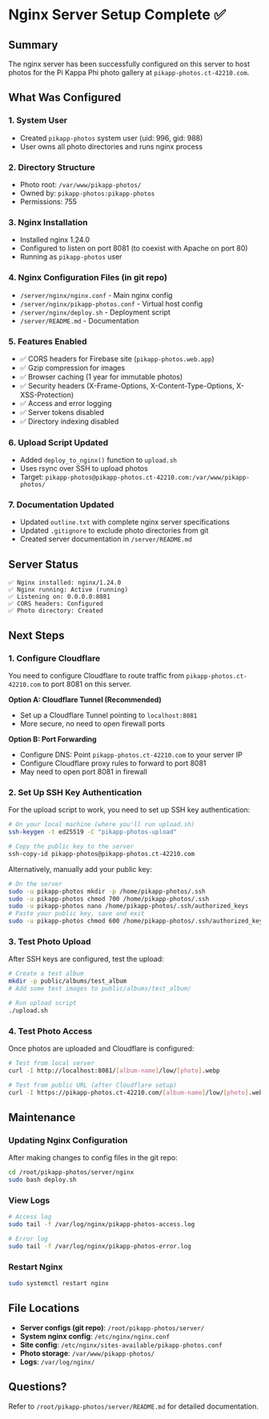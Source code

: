 # Nginx Server Setup Complete ✅

## Summary

The nginx server has been successfully configured on this server to host photos for the Pi Kappa Phi photo gallery at `pikapp-photos.ct-42210.com`.

## What Was Configured

### 1. System User
- Created `pikapp-photos` system user (uid: 996, gid: 988)
- User owns all photo directories and runs nginx process

### 2. Directory Structure
- Photo root: `/var/www/pikapp-photos/`
- Owned by: `pikapp-photos:pikapp-photos`
- Permissions: 755

### 3. Nginx Installation
- Installed nginx 1.24.0
- Configured to listen on port 8081 (to coexist with Apache on port 80)
- Running as `pikapp-photos` user

### 4. Nginx Configuration Files (in git repo)
- `/server/nginx/nginx.conf` - Main nginx config
- `/server/nginx/pikapp-photos.conf` - Virtual host config
- `/server/nginx/deploy.sh` - Deployment script
- `/server/README.md` - Documentation

### 5. Features Enabled
- ✅ CORS headers for Firebase site (`pikapp-photos.web.app`)
- ✅ Gzip compression for images
- ✅ Browser caching (1 year for immutable photos)
- ✅ Security headers (X-Frame-Options, X-Content-Type-Options, X-XSS-Protection)
- ✅ Access and error logging
- ✅ Server tokens disabled
- ✅ Directory indexing disabled

### 6. Upload Script Updated
- Added `deploy_to_nginx()` function to `upload.sh`
- Uses rsync over SSH to upload photos
- Target: `pikapp-photos@pikapp-photos.ct-42210.com:/var/www/pikapp-photos/`

### 7. Documentation Updated
- Updated `outline.txt` with complete nginx server specifications
- Updated `.gitignore` to exclude photo directories from git
- Created server documentation in `/server/README.md`

## Server Status

```
✅ Nginx installed: nginx/1.24.0
✅ Nginx running: Active (running)
✅ Listening on: 0.0.0.0:8081
✅ CORS headers: Configured
✅ Photo directory: Created
```

## Next Steps

### 1. Configure Cloudflare
You need to configure Cloudflare to route traffic from `pikapp-photos.ct-42210.com` to port 8081 on this server.

**Option A: Cloudflare Tunnel (Recommended)**
- Set up a Cloudflare Tunnel pointing to `localhost:8081`
- More secure, no need to open firewall ports

**Option B: Port Forwarding**
- Configure DNS: Point `pikapp-photos.ct-42210.com` to your server IP
- Configure Cloudflare proxy rules to forward to port 8081
- May need to open port 8081 in firewall

### 2. Set Up SSH Key Authentication
For the upload script to work, you need to set up SSH key authentication:

```bash
# On your local machine (where you'll run upload.sh)
ssh-keygen -t ed25519 -C "pikapp-photos-upload"

# Copy the public key to the server
ssh-copy-id pikapp-photos@pikapp-photos.ct-42210.com
```

Alternatively, manually add your public key:
```bash
# On the server
sudo -u pikapp-photos mkdir -p /home/pikapp-photos/.ssh
sudo -u pikapp-photos chmod 700 /home/pikapp-photos/.ssh
sudo -u pikapp-photos nano /home/pikapp-photos/.ssh/authorized_keys
# Paste your public key, save and exit
sudo -u pikapp-photos chmod 600 /home/pikapp-photos/.ssh/authorized_keys
```

### 3. Test Photo Upload
After SSH keys are configured, test the upload:

```bash
# Create a test album
mkdir -p public/albums/test_album
# Add some test images to public/albums/test_album/

# Run upload script
./upload.sh
```

### 4. Test Photo Access
Once photos are uploaded and Cloudflare is configured:

```bash
# Test from local server
curl -I http://localhost:8081/[album-name]/low/[photo].webp

# Test from public URL (after Cloudflare setup)
curl -I https://pikapp-photos.ct-42210.com/[album-name]/low/[photo].webp
```

## Maintenance

### Updating Nginx Configuration
After making changes to config files in the git repo:

```bash
cd /root/pikapp-photos/server/nginx
sudo bash deploy.sh
```

### View Logs
```bash
# Access log
sudo tail -f /var/log/nginx/pikapp-photos-access.log

# Error log
sudo tail -f /var/log/nginx/pikapp-photos-error.log
```

### Restart Nginx
```bash
sudo systemctl restart nginx
```

## File Locations

- **Server configs (git repo)**: `/root/pikapp-photos/server/`
- **System nginx config**: `/etc/nginx/nginx.conf`
- **Site config**: `/etc/nginx/sites-available/pikapp-photos.conf`
- **Photo storage**: `/var/www/pikapp-photos/`
- **Logs**: `/var/log/nginx/`

## Questions?

Refer to `/root/pikapp-photos/server/README.md` for detailed documentation.
